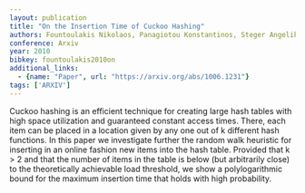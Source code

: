 ```yaml
---
layout: publication
title: "On the Insertion Time of Cuckoo Hashing"
authors: Fountoulakis Nikolaos, Panagiotou Konstantinos, Steger Angelika
conference: Arxiv
year: 2010
bibkey: fountoulakis2010on
additional_links:
  - {name: "Paper", url: "https://arxiv.org/abs/1006.1231"}
tags: ['ARXIV']
---
```

Cuckoo hashing is an efficient technique for creating large hash tables with
high space utilization and guaranteed constant access times. There, each item
can be placed in a location given by any one out of k different hash functions.
In this paper we investigate further the random walk heuristic for inserting in
an online fashion new items into the hash table. Provided that k > 2 and that
the number of items in the table is below (but arbitrarily close) to the
theoretically achievable load threshold, we show a polylogarithmic bound for the
maximum insertion time that holds with high probability.
